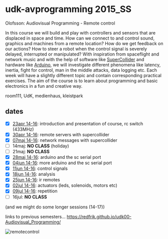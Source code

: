udk-avprogramming 2015_SS
=========================

Olofsson: Audiovisual Programming - Remote control

In this course we will build and play with controllers and sensors that are displaced in space and time. How can we connect to and control sound, graphics and machines from a remote location? How do we get feedback on our actions? How to steer a robot when the control signal is severely delayed, interrupted or manipulated? With inspiration from spaceflight and network music and with the help of software like [SuperCollider](https://supercollider.github.io) and hardware like [Arduino](https://www.arduino.cc), we will investigate different phenomena like latency, inertia, fight for control, man in the middle attacks, data logging etc. Each week will have a slightly different topic and contain corresponding practical exercises. The aim of the course is to learn about programming and basic electronics in a fun and creative way.

room111, UdK, medienhaus, kleistpark

dates
-----
- [x] [23apr 14-16](https://github.com/redFrik/udk13-Remote_control/tree/master/udk150423): introduction and presentation of course, rc switch (433MHz)
- [x] [30apr 14-16](https://github.com/redFrik/udk13-Remote_control/tree/master/udk150430): remote servers with supercollider
- [x] [07maj 14-16](https://github.com/redFrik/udk13-Remote_control/tree/master/udk150507): network messages with supercollider
- [ ] 14maj: **NO CLASS** (holiday)
- [ ] 21maj: **NO CLASS**
- [x] [28maj 14-16](https://github.com/redFrik/udk13-Remote_control/tree/master/udk150528): arduino and the sc serial port
- [x] [04jun 14-16](https://github.com/redFrik/udk13-Remote_control/tree/master/udk150604): more arduino and the sc serial port
- [x] [11jun 14-16](https://github.com/redFrik/udk13-Remote_control/tree/master/udk150611): control signals
- [x] [18jun 14-16](https://github.com/redFrik/udk13-Remote_control/tree/master/udk150618): analysis
- [x] [25jun 14-16](https://github.com/redFrik/udk13-Remote_control/tree/master/udk150625): ir remotes
- [x] [02jul 14-16](https://github.com/redFrik/udk13-Remote_control/tree/master/udk150702): actuators (leds, solenoids, motors etc)
- [x] [09jul 14-16](https://github.com/redFrik/udk13-Remote_control/tree/master/udk150709): repetition
- [ ] 16jul: **NO CLASS**

(and we might do some longer sessions (14-17))

links to previous semesters... <https://redfrik.github.io/udk00-Audiovisual_Programming/>

![remotecontrol](remotecontrol.jpg?raw=true "remotecontrol")
